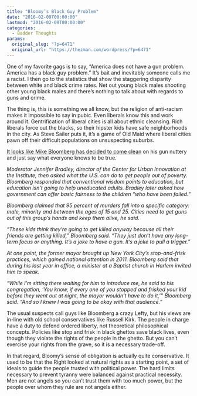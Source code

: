```yaml
---
title: "Bloomy’s Black Guy Problem"
date: "2016-02-09T00:00:00"
lastmod: "2016-02-09T00:00:00"
categories:
  - Badder Thoughts
params:
  original_slug: "?p=6471"
  original_url: "https://thezman.com/wordpress/?p=6471"
---
```


One of my favorite gags is to say, “America does not have a gun problem.
America has a black guy problem.” It’s bait and inevitably someone calls
me a racist. I then go to the statistics that show the staggering
disparity between white and black crime rates. Net out young black males
shooting other young black males and there’s nothing to talk about with
regards to guns and crime.

The thing is, this is something we all know, but the religion of
anti-racism makes it impossible to say in pubic. Even liberals know this
and work around it. Gentrification of liberal cities is all about ethnic
cleansing. Rich liberals force out the blacks, so their hipster kids
have safe neighborhoods in the city. As Steve Sailer puts it, it’s a
game of Old Maid where liberal cities pawn off their difficult
populations on unsuspecting suburbs.

[It looks like Mike Bloomberg has decided to come
clean](http://www.aspentimes.com/news/14957190-113/michael-bloomberg-calls-colorados-decision-on-legal-pot-stupid)
on his gun nuttery and just say what everyone knows to be true.

*Moderator Jennifer Bradley, director of the Center for Urban Innovation
at the Institute, then asked what the U.S. can do to get people out of
poverty. Bloomberg responded that conventional wisdom points to
education, but education isn’t going to help uneducated adults. Bradley
later asked how government can offer basic fairness to the children “who
have been failed.”*

*Bloomberg claimed that 95 percent of murders fall into a specific
category: male, minority and between the ages of 15 and 25. Cities need
to get guns out of this group’s hands and keep them alive, he said.*

*“These kids think they’re going to get killed anyway because all their
friends are getting killed,” Bloomberg said. “They just don’t have any
long-term focus or anything. It’s a joke to have a gun. It’s a joke to
pull a trigger.”*

*At one point, the former mayor brought up New York City’s
stop-and-frisk practices, which gained national attention in 2011.
Bloomberg said that during his last year in office, a minister at a
Baptist church in Harlem invited him to speak.*

*“While I’m sitting there waiting for him to introduce me, he said to
his congregation, ‘You know, if every one of you stopped and frisked
your kid before they went out at night, the mayor wouldn’t have to do
it,’” Bloomberg said. “And so I knew I was going to be okay with that
audience.”*

The usual suspects call guys like Bloomberg a crazy Lefty, but his views
are in-line with old school conservatives like Russell Kirk. The people
in charge have a duty to defend ordered liberty, not theoretical
philosophical concepts. Policies like stop and frisk in black ghettos
save black lives, even though they violate the rights of the people in
the ghetto. But you can’t exercise your rights from the grave, so it is
a necessary trade-off.

In that regard, Bloomy’s sense of obligation is actually quite
conservative. It used to be that the Right looked at natural rights as a
starting point, a set of ideals to guide the people trusted with
political power. The hard limits necessary to prevent tyranny were
balanced against practical necessity. Men are not angels so you can’t
trust them with too much power, but the people over whom they rule are
not angels either.
